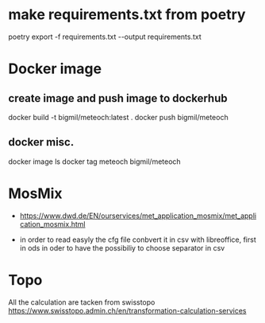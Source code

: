 # make requirements.txt from poetry

poetry export -f requirements.txt --output requirements.txt

# Docker image

## create image and push image to dockerhub

docker build -t bigmil/meteoch:latest .
docker push bigmil/meteoch

## docker misc.

docker image ls
docker tag meteoch bigmil/meteoch

# MosMix

- https://www.dwd.de/EN/ourservices/met_application_mosmix/met_application_mosmix.html

- in order to read easyly the cfg file conbvert it in csv with libreoffice, first in ods in oder to have the possibiliy to choose separator in csv

# Topo

All the calculation are tacken from swisstopo https://www.swisstopo.admin.ch/en/transformation-calculation-services

